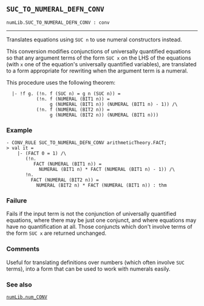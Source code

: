 ## `SUC_TO_NUMERAL_DEFN_CONV`

``` hol4
numLib.SUC_TO_NUMERAL_DEFN_CONV : conv
```

------------------------------------------------------------------------

Translates equations using `SUC n` to use numeral constructors instead.

This conversion modifies conjunctions of universally quantified
equations so that any argument terms of the form `SUC x` on the LHS of
the equations (with `x` one of the equation's universally quantified
variables), are translated to a form appropriate for rewriting when the
argument term is a numeral.

This procedure uses the following theorem:

``` hol4
  |- !f g. (!n. f (SUC n) = g n (SUC n)) =
           (!n. f (NUMERAL (BIT1 n)) =
                g (NUMERAL (BIT1 n)) (NUMERAL (BIT1 n) - 1)) /\
           (!n. f (NUMERAL (BIT2 n)) =
                g (NUMERAL (BIT2 n)) (NUMERAL (BIT1 n)))
```

### Example

``` hol4
- CONV_RULE SUC_TO_NUMERAL_DEFN_CONV arithmeticTheory.FACT;
> val it =
    |- (FACT 0 = 1) /\
       (!n.
          FACT (NUMERAL (BIT1 n)) =
            NUMERAL (BIT1 n) * FACT (NUMERAL (BIT1 n) - 1)) /\
       !n.
         FACT (NUMERAL (BIT2 n)) =
           NUMERAL (BIT2 n) * FACT (NUMERAL (BIT1 n)) : thm
```

### Failure

Fails if the input term is not the conjunction of universally quantified
equations, where there may be just one conjunct, and where equations may
have no quantification at all. Those conjuncts which don't involve terms
of the form `SUC x` are returned unchanged.

### Comments

Useful for translating definitions over numbers (which often involve
`SUC` terms), into a form that can be used to work with numerals easily.

### See also

[`numLib.num_CONV`](#numLib.num_CONV)
